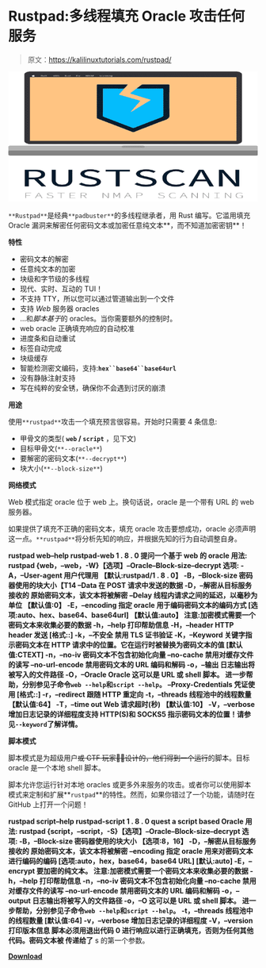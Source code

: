 # Rustpad:多线程填充 Oracle 攻击任何服务

> 原文：<https://kalilinuxtutorials.com/rustpad/>

[![](img/f781f318398497384f8c4f9303fe0f43.png)](https://blogger.googleusercontent.com/img/a/AVvXsEiF232-tnq9rpN13BIhzEseWUsUloMCsUqwJnKLYaTTejFCjDeUeu6mAPKIky-hGrqgO-cQloRGfdcGS1tmjD1smBw_EuOqk9zxqVQuQbPSuib6rLnF3hSUv1cvLbpUn1hwoODbt02H0Ns4GMPBEgC8_rJwINSIrw6AEtimAFzDManAq85T-MBkepHd=s728)

`**Rustpad**`是经典`**padbuster**`的多线程继承者，用 Rust 编写。它滥用填充 Oracle 漏洞来解密任何密码文本或加密任意纯文本**，而不知道加密密钥**！

**特性**

*   密码文本的解密
*   任意纯文本的加密
*   块级和字节级的多线程
*   现代、实时、互动的 TUI！
*   不支持 TTY，所以您可以通过管道输出到一个文件
*   支持 *Web* 服务器 oracles
*   …和*脚本基于*的 oracles。当你需要额外的控制时。
*   web oracle 正确填充响应的自动校准
*   进度条和自动重试
*   标签自动完成
*   块级缓存
*   智能检测密文编码，支持:**`hex``base64``base64url`**
*   没有静脉注射支持
*   写在纯粹的安全锈，确保你不会遇到讨厌的崩溃

**用途**

使用`**rustpad**`攻击一个填充预言很容易。开始时只需要 4 条信息:

*   甲骨文的类型( **`web` / `script`** ，见下文)
*   目标甲骨文(`**--oracle**`)
*   要解密的密码文本(`**--decrypt**`)
*   块大小(`**--block-size**`)

**网络模式**

Web 模式指定 oracle 位于 web 上。换句话说，oracle 是一个带有 URL 的 web 服务器。

如果提供了填充不正确的密码文本，填充 oracle 攻击要想成功，oracle 必须声明这一点。`**rustpad**`将分析先知的响应，并根据先知的行为自动调整自身。

**rustpad web–help
rustpad-web 1 . 8 . 0
提问一个基于 web 的 oracle
用法:
rustpad {web，–web，-W}【选项】–Oracle–Block-size–decrypt
选项:
-A，–User-agent
用户代理用
【默认:rustpad/1 . 8 . 0】
-B，–Block-size
密码器使用的块大小【T14 –Data
在 POST 请求中发送的数据
-D，–解密从目标服务接收的
原始密码文本，该文本将被解密
–Delay
线程内请求之间的延迟，以毫秒为单位
【默认值:0】
-E，–encoding
指定 oracle 用于编码密码文本的编码方式
[选项:auto、hex、base64、base64url]
【默认值:auto】
注意:加密模式需要一个密码文本来收集必要的数据
-h，–help
打印帮助信息
-H，–header
HTTP header 发送
[格式::]
-k，–不安全
禁用 TLS 证书验证
-K，–Keyword
关键字指示密码文本在 HTTP 请求中的位置。它在运行时被替换为密码文本的值
[默认值:CTEXT]
-n，–no-iv
密码文本不包含初始化向量
–no-cache
禁用对缓存文件的读写
–no-url-encode
禁用密码文本的 URL 编码和解码
-o，–输出
日志输出将被写入的文件路径
-O，–Oracle
Oracle 这可以是 URL 或 shell 脚本。
进一步帮助，分别参见子命令`web --help`和`script --help`。
–Proxy-Credentials
凭证使用
[格式::]
-r，–redirect
跟随 HTTP 重定向
-t，–threads
线程池中的线程数量
【默认值:64】
-T，–time out
Web 请求超时(秒)
【默认值:10】
-V，–verbose
增加日志记录的详细程度支持 HTTP(S)和 SOCKS5
指示密码文本的位置！请参见`--keyword`了解详情。**

**脚本模式**

脚本模式是为超级用户~~或 CTF 玩家🏴‍☠️设计的，他们得到一个运行~~的脚本。目标 oracle 是一个本地 shell 脚本。

脚本允许您运行针对本地 oracles 或更多外来服务的攻击。或者你可以使用脚本模式来定制和扩展**`rustpad`**的特性。然而，如果你错过了一个功能，请随时在 GitHub 上打开一个问题！

**rustpad script–help
rustpad-script 1 . 8 . 0
quest a script based Oracle
用法:
rustpad {script，–script，-S}【选项】–Oracle–Block-size–decrypt
选项:
-B，–Block-size
密码器使用的块大小
【选项:8，16】
-D，–解密从目标服务接收的
原始密码文本，该文本将被解密 –encoding
指定 oracle 用来对密码文本进行编码的编码
[选项:auto，hex，base64，base64 URL]
[默认:auto]
-E，–encrypt
要加密的纯文本。 注意:加密模式需要一个密码文本来收集必要的数据
-h，–help
打印帮助信息
-n，–no-iv
密码文本不包含初始化向量
–no-cache
禁用对缓存文件的读写
–no-url-encode
禁用密码文本的 URL 编码和解码
-o，–output
日志输出将被写入的文件路径
-o，–O 这可以是 URL 或 shell 脚本。
进一步帮助，分别参见子命令`web --help`和`script --help`。
-t，–threads
线程池中的线程数量
[默认值:64]
-v，–verbose
增加日志记录的详细程度
-V，–version
打印版本信息
脚本必须用退出代码 0 进行响应以进行正确填充，否则为任何其他代码。密码文本被
传递给了** s 的第一个参数。

[**Download**](https://github.com/Kibouo/rustpad)